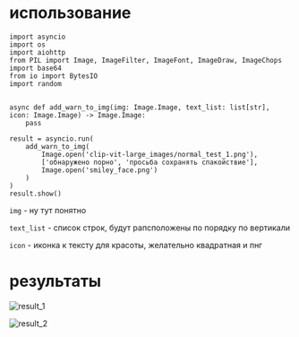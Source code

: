 # использование

```
import asyncio
import os
import aiohttp
from PIL import Image, ImageFilter, ImageFont, ImageDraw, ImageChops
import base64
from io import BytesIO
import random


async def add_warn_to_img(img: Image.Image, text_list: list[str], icon: Image.Image) -> Image.Image:
    pass

result = asyncio.run(
    add_warn_to_img(
        Image.open('clip-vit-large_images/normal_test_1.png'),
        ['обнаружено порно', 'просьба сохранять спакойствие'],
        Image.open('smiley_face.png')
    )
)
result.show()
```

`img` - ну тут понятно

`text_list` - список строк, будут рапсположены по порядку по вертикали

`icon` - иконка к тексту для красоты, желательно квадратная и пнг

# результаты

![result_1](https://github.com/user-attachments/assets/5502458f-fb75-450d-b5f9-2beaaac18362)

![result_2](https://github.com/user-attachments/assets/f5fc31a9-3f2c-4968-9de2-b9f08ecd42f3)
